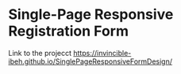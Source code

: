 # Single-Page Responsive Registration Form
Link to the projecct https://invincible-ibeh.github.io/SinglePageResponsiveFormDesign/
